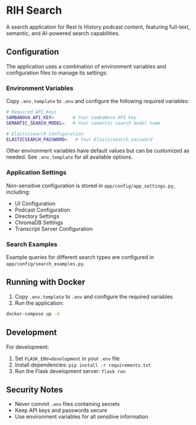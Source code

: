 # RIH Search

A search application for Rest Is History podcast content, featuring full-text, semantic, and AI-powered search capabilities.

## Configuration

The application uses a combination of environment variables and configuration files to manage its settings:

### Environment Variables

Copy `.env.template` to `.env` and configure the following required variables:

```bash
# Required API Keys
SAMBANOVA_API_KEY=       # Your SambaNova API key
SEMANTIC_SEARCH_MODEL=   # Your semantic search model name

# Elasticsearch Configuration
ELASTICSEARCH_PASSWORD=   # Your Elasticsearch password
```

Other environment variables have default values but can be customized as needed. See `.env.template` for all available options.

### Application Settings

Non-sensitive configuration is stored in `app/config/app_settings.py`, including:

- UI Configuration
- Podcast Configuration
- Directory Settings
- ChromaDB Settings
- Transcript Server Configuration

### Search Examples

Example queries for different search types are configured in `app/config/search_examples.py`.

## Running with Docker

1. Copy `.env.template` to `.env` and configure the required variables
2. Run the application:
```bash
docker-compose up -d
```

## Development

For development:

1. Set `FLASK_ENV=development` in your `.env` file
2. Install dependencies: `pip install -r requirements.txt`
3. Run the Flask development server: `flask run`

## Security Notes

- Never commit `.env` files containing secrets
- Keep API keys and passwords secure
- Use environment variables for all sensitive information 
